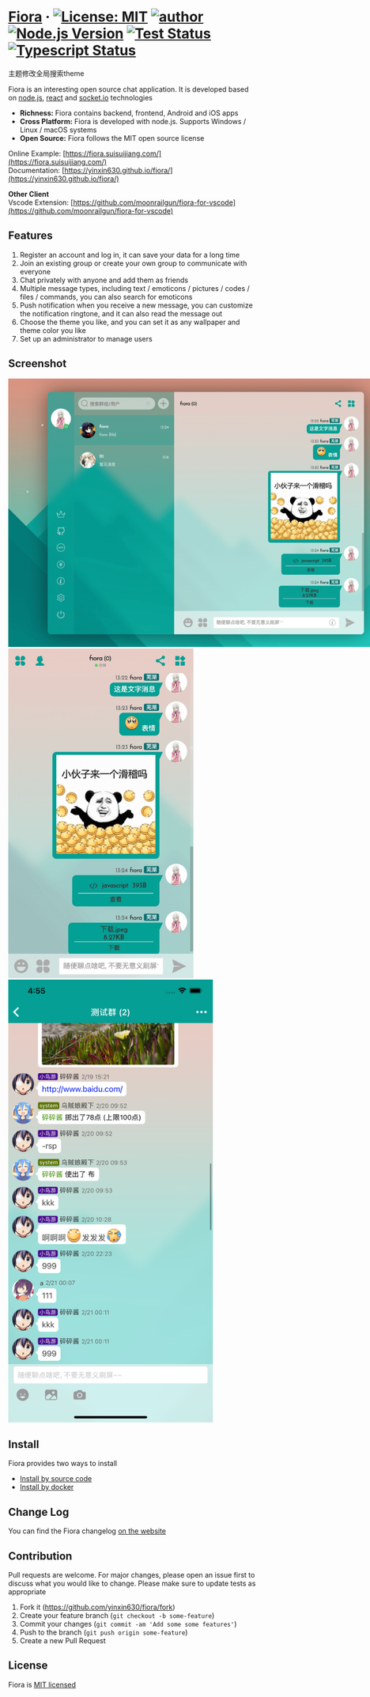 # [Fiora](https://fiora.suisuijiang.com/) &middot; [![License: MIT](https://img.shields.io/badge/License-MIT-blue.svg)](https://github.com/yinxin630/fiora/blob/master/LICENSE) [![author](https://img.shields.io/badge/author-%E7%A2%8E%E7%A2%8E%E9%85%B1-blue.svg)](http://suisuijiang.com) [![Node.js Version](https://img.shields.io/badge/node.js-14.16.0-blue.svg)](http://nodejs.org/download) [![Test Status](https://github.com/yinxin630/fiora/workflows/Unit%20Test/badge.svg)](https://github.com/yinxin630/fiora/actions?query=workflow%3A%22Unit+Test%22) [![Typescript Status](https://github.com/yinxin630/fiora/workflows/Typescript%20Type%20Check/badge.svg)](https://github.com/yinxin630/fiora/actions?query=workflow%3A%22Typescript+Type+Check%22)

主题修改全局搜索theme

Fiora is an interesting open source chat application. It is developed based on [node.js](https://nodejs.org/), [react](https://reactjs.org/) and [socket.io](https://socket.io/) technologies

- **Richness:** Fiora contains backend, frontend, Android and iOS apps
- **Cross Platform:** Fiora is developed with node.js. Supports Windows / Linux / macOS systems
- **Open Source:** Fiora follows the MIT open source license

Online Example: [https://fiora.suisuijiang.com/](https://fiora.suisuijiang.com/)   
Documentation: [https://yinxin630.github.io/fiora/](https://yinxin630.github.io/fiora/)

**Other Client**   
Vscode Extension: [https://github.com/moonrailgun/fiora-for-vscode](https://github.com/moonrailgun/fiora-for-vscode)   

## Features

1. Register an account and log in, it can save your data for a long time
2. Join an existing group or create your own group to communicate with everyone
3. Chat privately with anyone and add them as friends
4. Multiple message types, including text / emoticons / pictures / codes / files / commands, you can also search for emoticons
5. Push notification when you receive a new message, you can customize the notification ringtone, and it can also read the message out
6. Choose the theme you like, and you can set it as any wallpaper and theme color you like
7. Set up an administrator to manage users

## Screenshot

<img src="https://github.com/yinxin630/fiora/raw/master/packages/docs/static/img/screenshots/screenshot-pc.png" alt="PC" style="max-width:800px" />
<img src="https://github.com/yinxin630/fiora/raw/master/packages/docs/static/img/screenshots/screenshot-phone.png" alt="Phone" height="667" style="max-height:667px" />
<img src="https://github.com/yinxin630/fiora/raw/master/packages/docs/static/img/screenshots/screenshot-app.png" alt="App" height="896" style="max-height:896px" />

## Install

Fiora provides two ways to install

- [Install by source code](https://yinxin630.github.io/fiora/docs/install#how-to-run)
- [Install by docker](https://yinxin630.github.io/fiora/docs/install#running-on-the-docker)

## Change Log

You can find the Fiora changelog [on the website](https://yinxin630.github.io/fiora/docs/changelog)

## Contribution

Pull requests are welcome. For major changes, please open an issue first to discuss what you would like to change. Please make sure to update tests as appropriate

1. Fork it (<https://github.com/yinxin630/fiora/fork>)
2. Create your feature branch (`git checkout -b some-feature`)
3. Commit your changes (`git commit -am 'Add some some features'`)
4. Push to the branch (`git push origin some-feature`)
5. Create a new Pull Request

## License

Fiora is [MIT licensed](./LICENSE)

